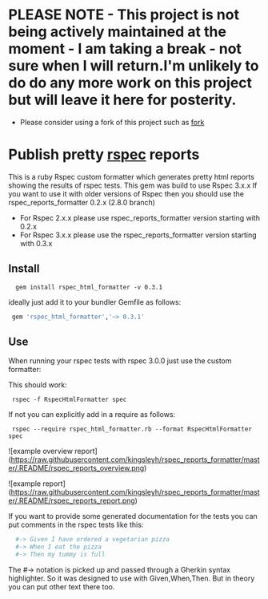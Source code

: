 # PLEASE NOTE - This project is not being actively maintained at the moment - I am taking a break - not sure when I will return.I'm unlikely to do do any more work on this project but will leave it here for posterity.

* Please consider using a fork of this project such as [fork](https://github.com/vbanthia/rspec_html_reporter)

# Publish pretty [rspec](http://rspec.info/) reports

This is a ruby Rspec custom formatter which generates pretty html reports showing the results of rspec tests. This gem was build to use Rspec 3.x.x If you want to use it with older
versions of Rspec then you should use the rspec_reports_formatter 0.2.x (2.8.0 branch)

* For Rspec 2.x.x please use rspec_reports_formatter version starting with 0.2.x
* For Rspec 3.x.x please use the rspec_reports_formatter version starting with 0.3.x


## Install

```
  gem install rspec_html_formatter -v 0.3.1
```

ideally just add it to your bundler Gemfile as follows:

```ruby
 gem 'rspec_html_formatter','~> 0.3.1'
```

## Use
When running your rspec tests with rspec 3.0.0 just use the custom formatter:

This should work:

```
 rspec -f RspecHtmlFormatter spec
```

If not you can explicitly add in a require as follows:

```
 rspec --require rspec_html_formatter.rb --format RspecHtmlFormatter spec
```

![example overview report]
(https://raw.githubusercontent.com/kingsleyh/rspec_reports_formatter/master/.README/rspec_reports_overview.png)

![example report]
(https://raw.githubusercontent.com/kingsleyh/rspec_reports_formatter/master/.README/rspec_reports_report.png)

If you want to provide some generated documentation for the tests you can put comments in the rspec tests like this:

```ruby
  #-> Given I have ordered a vegetarian pizza
  #-> When I eat the pizza
  #-> Then my tummy is full

```

The #-> notation is picked up and passed through a Gherkin syntax highlighter. So it was designed to use with Given,When,Then. But in theory you can put other text there too.
